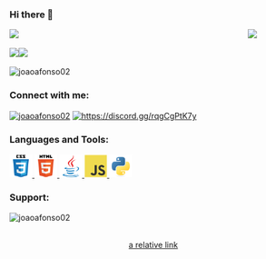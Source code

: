 ### Hi there 👋

<div>
  <img align="left"src="https://github-readme-stats.vercel.app/api?username=joaoafonso02&show_icons=true&theme=dark&icon_color=FFFFFF&title_color=1CD7B9&border_color=1CD7B9&text_color=8D8D8D&include_all_commits=true" width="420"/>
   <img src="https://github-readme-stats.vercel.app/api/top-langs/?username=joaoafonso02&show_icons=true&theme=dark&icon_color=FFFFFF&title_color=1CD7B9&border_color=1CD7B9&text_color=8D8D8D&layout=compact"/>
</div>

<p></p>


<div>
  <a href="https://github.com/joaoafonso02/Ano1-ECT">
    <img align="left" src="https://github-readme-stats.vercel.app/api/pin/?username=joaoafonso02&repo=Ano1-ECT&theme=dark&icon_color=FFFFFF&title_color=34d2eb&border_color=34d2eb&text_color=ffffff&show_owner=true"/>
  </a>
  <a href="https://github.com/joaoafonso02/Ano2-ECT">
    <img src="https://github-readme-stats.vercel.app/api/pin/?username=joaoafonso02&repo=Ano2-ECT&theme=dark&icon_color=FFFFFF&title_color=34d2eb&border_color=34d2eb&text_color=ffffff&show_owner=true"/>
  </a>
</div>

<p></p>
<p align="left"> <img src="https://komarev.com/ghpvc/?username=joaoafonso02&label=Profile%20views&color=0e75b6&style=flat" alt="joaoafonso02" /> </p>

<h3 align="left">Connect with me:</h3>
<p align="left">
<a href="https://linkedin.com/in/joaoafonso02" target="blank"><img align="center" src="https://raw.githubusercontent.com/rahuldkjain/github-profile-readme-generator/master/src/images/icons/Social/linked-in-alt.svg" alt="joaoafonso02" height="30" width="40" /></a>
<a href="https://discord.gg/https://discord.gg/rqgCgPtK7y" target="blank"><img align="center" src="https://raw.githubusercontent.com/rahuldkjain/github-profile-readme-generator/master/src/images/icons/Social/discord.svg" alt="https://discord.gg/rqgCgPtK7y" height="30" width="40" /></a>
</p>

<h3 align="left">Languages and Tools:</h3>
<p align="left"> <a href="https://www.w3schools.com/css/" target="_blank" rel="noreferrer"> <img src="https://raw.githubusercontent.com/devicons/devicon/master/icons/css3/css3-original-wordmark.svg" alt="css3" width="40" height="40"/> </a> <a href="https://www.w3.org/html/" target="_blank" rel="noreferrer"> <img src="https://raw.githubusercontent.com/devicons/devicon/master/icons/html5/html5-original-wordmark.svg" alt="html5" width="40" height="40"/> </a> <a href="https://www.java.com" target="_blank" rel="noreferrer"> <img src="https://raw.githubusercontent.com/devicons/devicon/master/icons/java/java-original.svg" alt="java" width="40" height="40"/> </a> <a href="https://developer.mozilla.org/en-US/docs/Web/JavaScript" target="_blank" rel="noreferrer"> <img src="https://raw.githubusercontent.com/devicons/devicon/master/icons/javascript/javascript-original.svg" alt="javascript" width="40" height="40"/> </a> <a href="https://www.python.org" target="_blank" rel="noreferrer"> <img src="https://raw.githubusercontent.com/devicons/devicon/master/icons/python/python-original.svg" alt="python" width="40" height="40"/> </a> </p>


<h3 align="left">Support:</h3>
<p><a href="https://www.buymeacoffee.com/joaoafonso02"> <img align="left" src="https://cdn.buymeacoffee.com/buttons/v2/default-yellow.png" height="50" width="210" alt="joaoafonso02" /></a></p><br><br>

[a relative link](https://github.com/joaoafonso02/Ano2-ECT)
